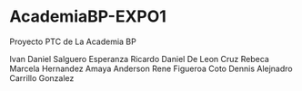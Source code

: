 # AcademiaBP-EXPO1
Proyecto PTC de La Academia BP

Ivan Daniel Salguero Esperanza
Ricardo Daniel De Leon Cruz
Rebeca Marcela Hernandez Amaya
Anderson Rene Figueroa Coto
Dennis Alejnadro Carrillo Gonzalez
